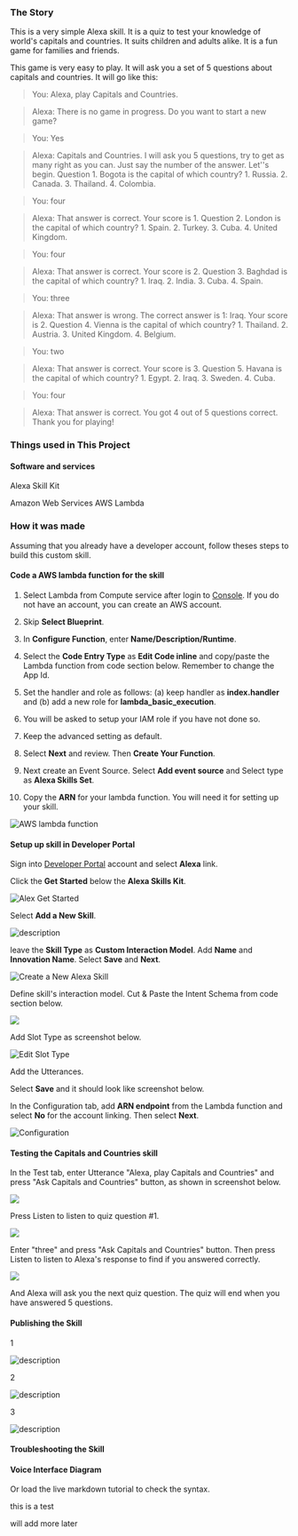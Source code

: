### The Story

This is a very simple Alexa skill.  It is a quiz to test your knowledge of world's capitals and countries.  It suits children and adults alike.  It is a fun game for families and friends.

This game is very easy to play.  It will ask you a set of 5 questions about capitals and countries.  It will go like this:

>You: Alexa, play Capitals and Countries.

>Alexa: There is no game in progress. Do you want to start a new game?

>You: Yes

>Alexa: Capitals and Countries. I will ask you 5 questions, try to get as many right as you can. Just say the number of the answer. Let''s begin. Question 1. Bogota is the capital of which country? 1. Russia. 2. Canada. 3. Thailand. 4. Colombia.

>You: four

>Alexa: That answer is correct. Your score is 1. Question 2. London is the capital of which country? 1. Spain. 2. Turkey. 3. Cuba. 4. United Kingdom.

>You: four

>Alexa: That answer is correct. Your score is 2. Question 3. Baghdad is the capital of which country? 1. Iraq. 2. India. 3. Cuba. 4. Spain.

>You: three

>Alexa: That answer is wrong. The correct answer is 1: Iraq. Your score is 2. Question 4. Vienna is the capital of which country? 1. Thailand. 2. Austria. 3. United Kingdom. 4. Belgium.

>You: two

>Alexa: That answer is correct. Your score is 3. Question 5. Havana is the capital of which country? 1. Egypt. 2. Iraq. 3. Sweden. 4. Cuba.

>You: four

>Alexa: That answer is correct. You got 4 out of 5 questions correct. Thank you for playing!



### Things used in This Project

#### Software and services

Alexa Skill Kit

Amazon Web Services AWS Lambda



### How it was made

Assuming that you already have a developer account, follow theses steps to build this custom skill.


#### Code a AWS lambda function for the skill


1. Select Lambda from Compute service after login to [Console](https://aws.amazon.com/).  If you do not have an account, you can create an AWS account.

2. Skip __Select Blueprint__.

3. In __Configure Function__, enter __Name/Description/Runtime__.

4. Select the __Code Entry Type__ as __Edit Code inline__ and copy/paste the Lambda function from code section below.  Remember to change the App Id.

5. Set the handler and role as follows: (a) keep handler as __index.handler__ and (b) add a new role for __lambda_basic_execution__.

6. You will be asked to setup your IAM role if you have not done so.

7. Keep the advanced setting as default.

8. Select __Next__ and review.  Then __Create Your Function__.

9. Next create an Event Source.  Select __Add event source__ and Select type as __Alexa Skills Set__.

10. Copy the __ARN__ for your lambda function.  You will need it for setting up your skill.

![AWS lambda function](https://hackster.imgix.net/uploads/image/file/142010/create_lambda_function.PNG?w=1280&h=960&fit=max)


#### Setup up skill in Developer Portal

Sign into [Developer Portal](https://developer.amazon.com/) account and select __Alexa__ link.

Click the __Get Started__ below the __Alexa Skills Kit__.


![Alex Get Started](https://raw.githubusercontent.com/pluralsight/guides/master/images/85035b34-0a74-41dc-94d8-d368c30287f0.PNG)


Select __Add a New Skill__.


![description](https://raw.githubusercontent.com/pluralsight/guides/master/images/ff9c6f40-f27d-48c1-ae35-41852aead92e.PNG)


leave the __Skill Type__ as __Custom Interaction Model__.  Add __Name__ and __Innovation Name__.  Select __Save__ and __Next__.


![Create a New Alexa Skill](https://hackster.imgix.net/uploads/image/file/142012/create_new_alexa_skill.PNG?w=1280&h=960&fit=max)


Define skill's interaction model.  Cut & Paste the Intent Schema from code section below.

![](https://hackster.imgix.net/uploads/image/file/142013/interaction_model.PNG?w=1280&h=960&fit=max)


Add Slot Type as screenshot below.


![Edit Slot Type](https://hackster.imgix.net/uploads/image/file/142011/slot_type.PNG?w=1280&h=960&fit=max)


Add the Utterances.  

Select __Save__ and it should look like screenshot below.




In the Configuration tab, add __ARN endpoint__ from the Lambda function and select __No__ for the account linking.  Then select __Next__.


![Configuration](https://raw.githubusercontent.com/pluralsight/guides/master/images/bf7aaf93-520f-46f0-996c-75053375bae8.PNG)



#### Testing the Capitals and Countries skill

In the Test tab, enter Utterance "Alexa, play Capitals and Countries" and press "Ask Capitals and Countries" button, as shown in screenshot below.

![](https://hackster.imgix.net/uploads/image/file/142015/test_start_play.PNG?w=1280&h=960&fit=max)



Press Listen to listen to quiz question #1.

![](https://hackster.imgix.net/uploads/image/file/142016/test_press_listen.PNG?w=1280&h=960&fit=max)


Enter "three" and press "Ask Capitals and Countries" button.  Then press Listen to listen to Alexa's response to find if you answered correctly.  

![](https://hackster.imgix.net/uploads/image/file/142017/test_answer_1.PNG?w=1280&h=960&fit=max)

And Alexa will ask you the next quiz question.  The quiz will end when you have answered 5 questions.


#### Publishing the Skill

1

![description](https://raw.githubusercontent.com/pluralsight/guides/master/images/1650234d-c12e-49fa-ba5a-4ca3f323192f.PNG)



2

![description](https://raw.githubusercontent.com/pluralsight/guides/master/images/11d14e53-6bc2-4925-bb53-877929c2362b.PNG)


3


![description](https://raw.githubusercontent.com/pluralsight/guides/master/images/8940c225-4d84-43b7-af24-ddad19c7fe69.PNG)





#### Troubleshooting the Skill




#### Voice Interface Diagram











Or load the live markdown tutorial to check the syntax.

this is a test 

will add more later

